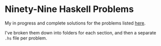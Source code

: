 # Ninety-Nine Haskell Problems
My in progress and complete solutions for the problems listed [here](https://wiki.haskell.org/H-99:_Ninety-Nine_Haskell_Problems).

I've broken them down into folders for each section, and then a separate `.hs` file per problem.
